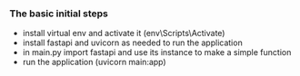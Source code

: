 ### The basic initial steps
- install virtual env and activate it (env\Scripts\Activate)
- install fastapi and uvicorn as needed to run the application 
- in main.py import fastapi and use its instance to make a simple function 
- run the application (uvicorn main:app)
